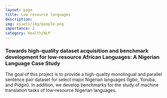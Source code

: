 ```yaml
---
layout: page
title: Low-resource languages
description: 
img: assets/img/people.png
importance: 2
category: Health/NLP
---
```

### Towards high-quality dataset acquisition and benchmark development for low-resource African Languages: A Nigerian Language Case Study


The goal of this project is to provide a high-quality monolingual and
parallel sentence pair dataset for select major Nigerian languages (Igbo, Yoruba, and Pidgin). In addition,
we develop benchmarks for the study of machine translation tasks of low-resource Nigerian languages.


